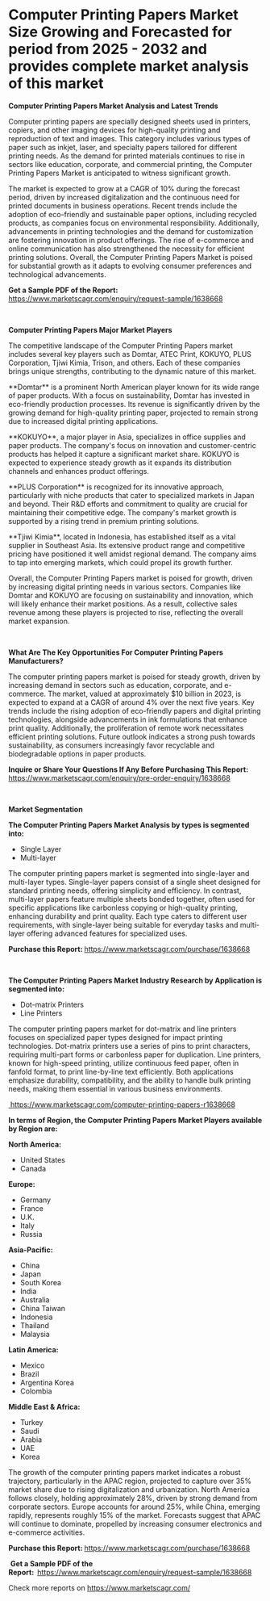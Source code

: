 <p><h1>Computer Printing Papers Market Size Growing and Forecasted for period from 2025 - 2032 and provides complete market analysis of this market</h1></p><p><strong>Computer Printing Papers Market Analysis and Latest Trends</strong></p>
<p><p>Computer printing papers are specially designed sheets used in printers, copiers, and other imaging devices for high-quality printing and reproduction of text and images. This category includes various types of paper such as inkjet, laser, and specialty papers tailored for different printing needs. As the demand for printed materials continues to rise in sectors like education, corporate, and commercial printing, the Computer Printing Papers Market is anticipated to witness significant growth.</p><p>The market is expected to grow at a CAGR of 10% during the forecast period, driven by increased digitalization and the continuous need for printed documents in business operations. Recent trends include the adoption of eco-friendly and sustainable paper options, including recycled products, as companies focus on environmental responsibility. Additionally, advancements in printing technologies and the demand for customization are fostering innovation in product offerings. The rise of e-commerce and online communication has also strengthened the necessity for efficient printing solutions. Overall, the Computer Printing Papers Market is poised for substantial growth as it adapts to evolving consumer preferences and technological advancements.</p></p>
<p><strong>Get a Sample PDF of the Report:&nbsp;</strong> <a href="https://www.marketscagr.com/enquiry/request-sample/1638668?utm_campaign=2465&utm_medium=2&utm_source=Github&utm_content=ia&utm_term=23032025&utm_id=computer-printing-papers">https://www.marketscagr.com/enquiry/request-sample/1638668</a></p>
<p>&nbsp;</p>
<p><strong>Computer Printing Papers Major Market Players</strong></p>
<p><p>The competitive landscape of the Computer Printing Papers market includes several key players such as Domtar, ATEC Print, KOKUYO, PLUS Corporation, Tjiwi Kimia, Trison, and others. Each of these companies brings unique strengths, contributing to the dynamic nature of this market.</p><p>**Domtar** is a prominent North American player known for its wide range of paper products. With a focus on sustainability, Domtar has invested in eco-friendly production processes. Its revenue is significantly driven by the growing demand for high-quality printing paper, projected to remain strong due to increased digital printing applications.</p><p>**KOKUYO**, a major player in Asia, specializes in office supplies and paper products. The company's focus on innovation and customer-centric products has helped it capture a significant market share. KOKUYO is expected to experience steady growth as it expands its distribution channels and enhances product offerings.</p><p>**PLUS Corporation** is recognized for its innovative approach, particularly with niche products that cater to specialized markets in Japan and beyond. Their R&D efforts and commitment to quality are crucial for maintaining their competitive edge. The company's market growth is supported by a rising trend in premium printing solutions.</p><p>**Tjiwi Kimia**, located in Indonesia, has established itself as a vital supplier in Southeast Asia. Its extensive product range and competitive pricing have positioned it well amidst regional demand. The company aims to tap into emerging markets, which could propel its growth further.</p><p>Overall, the Computer Printing Papers market is poised for growth, driven by increasing digital printing needs in various sectors. Companies like Domtar and KOKUYO are focusing on sustainability and innovation, which will likely enhance their market positions. As a result, collective sales revenue among these players is projected to rise, reflecting the overall market expansion.</p></p>
<p>&nbsp;</p>
<p><strong>What Are The Key Opportunities For Computer Printing Papers Manufacturers?</strong></p>
<p><p>The computer printing papers market is poised for steady growth, driven by increasing demand in sectors such as education, corporate, and e-commerce. The market, valued at approximately $10 billion in 2023, is expected to expand at a CAGR of around 4% over the next five years. Key trends include the rising adoption of eco-friendly papers and digital printing technologies, alongside advancements in ink formulations that enhance print quality. Additionally, the proliferation of remote work necessitates efficient printing solutions. Future outlook indicates a strong push towards sustainability, as consumers increasingly favor recyclable and biodegradable options in paper products.</p></p>
<p><strong>Inquire or Share Your Questions If Any Before Purchasing This Report:</strong> <a href="https://www.marketscagr.com/enquiry/pre-order-enquiry/1638668?utm_campaign=2465&utm_medium=2&utm_source=Github&utm_content=ia&utm_term=23032025&utm_id=computer-printing-papers">https://www.marketscagr.com/enquiry/pre-order-enquiry/1638668</a></p>
<p>&nbsp;</p>
<p><strong>Market Segmentation</strong></p>
<p><strong>The Computer Printing Papers Market Analysis by types is segmented into:</strong></p>
<p><ul><li>Single Layer</li><li>Multi-layer</li></ul></p>
<p><p>The computer printing papers market is segmented into single-layer and multi-layer types. Single-layer papers consist of a single sheet designed for standard printing needs, offering simplicity and efficiency. In contrast, multi-layer papers feature multiple sheets bonded together, often used for specific applications like carbonless copying or high-quality printing, enhancing durability and print quality. Each type caters to different user requirements, with single-layer being suitable for everyday tasks and multi-layer offering advanced features for specialized uses.</p></p>
<p><strong>Purchase this Report:&nbsp;</strong><a href="https://www.marketscagr.com/purchase/1638668?utm_campaign=2465&utm_medium=2&utm_source=Github&utm_content=ia&utm_term=23032025&utm_id=computer-printing-papers">https://www.marketscagr.com/purchase/1638668</a></p>
<p>&nbsp;</p>
<p><strong>The Computer Printing Papers Market Industry Research by Application is segmented into:</strong></p>
<p><ul><li>Dot-matrix Printers</li><li>Line Printers</li></ul></p>
<p><p>The computer printing papers market for dot-matrix and line printers focuses on specialized paper types designed for impact printing technologies. Dot-matrix printers use a series of pins to print characters, requiring multi-part forms or carbonless paper for duplication. Line printers, known for high-speed printing, utilize continuous feed paper, often in fanfold format, to print line-by-line text efficiently. Both applications emphasize durability, compatibility, and the ability to handle bulk printing needs, making them essential in various business environments.</p></p>
<p><a href="https://www.marketscagr.com/computer-printing-papers-r1638668?utm_campaign=2465&utm_medium=2&utm_source=Github&utm_content=ia&utm_term=23032025&utm_id=computer-printing-papers">&nbsp;https://www.marketscagr.com/computer-printing-papers-r1638668</a></p>
<p><strong>In terms of Region, the Computer Printing Papers Market Players available by Region are:</strong></p>
<p>
    <p> <strong> North America: </strong>
        <ul>
            <li>United States</li>
            <li>Canada</li>
        </ul>
        </p> 
    <p> <strong> Europe: </strong>
        <ul>
            <li>Germany</li>
            <li>France</li>
            <li>U.K.</li>
            <li>Italy</li>
            <li>Russia</li>
        </ul>
        </p> 
    <p> <strong> Asia-Pacific: </strong>
        <ul>
            <li>China</li>
            <li>Japan</li>
            <li>South Korea</li>
            <li>India</li>
            <li>Australia</li>
            <li>China Taiwan</li>
            <li>Indonesia</li>
            <li>Thailand</li>
            <li>Malaysia</li>
        </ul>
        </p> 
    <p> <strong> Latin America: </strong>
        <ul>
            <li>Mexico</li>
            <li>Brazil</li>
            <li>Argentina Korea</li>
            <li>Colombia</li>
        </ul>
        </p> 
    <p> <strong> Middle East & Africa: </strong>
        <ul>
            <li>Turkey</li>
            <li>Saudi</li>
            <li>Arabia</li>
            <li>UAE</li>
            <li>Korea</li>
        </ul>
    </p>
    </p>
<p><p>The growth of the computer printing papers market indicates a robust trajectory, particularly in the APAC region, projected to capture over 35% market share due to rising digitalization and urbanization. North America follows closely, holding approximately 28%, driven by strong demand from corporate sectors. Europe accounts for around 25%, while China, emerging rapidly, represents roughly 15% of the market. Forecasts suggest that APAC will continue to dominate, propelled by increasing consumer electronics and e-commerce activities.</p></p>
<p><strong>Purchase this Report: </strong><a href="https://www.marketscagr.com/purchase/1638668?utm_campaign=2465&utm_medium=2&utm_source=Github&utm_content=ia&utm_term=23032025&utm_id=computer-printing-papers">https://www.marketscagr.com/purchase/1638668</a></p>
<p>&nbsp;<strong>Get a Sample PDF of the Report:&nbsp;&nbsp;</strong><a href="https://www.marketscagr.com/enquiry/request-sample/1638668?utm_campaign=2465&utm_medium=2&utm_source=Github&utm_content=ia&utm_term=23032025&utm_id=computer-printing-papers">https://www.marketscagr.com/enquiry/request-sample/1638668</a></p>
<p><strong></strong></p>
<p>Check more reports on <a href="https://www.marketscagr.com/?utm_campaign=2465&utm_medium=2&utm_source=Github&utm_content=ia&utm_term=23032025&utm_id=computer-printing-papers">https://www.marketscagr.com/</a></p>